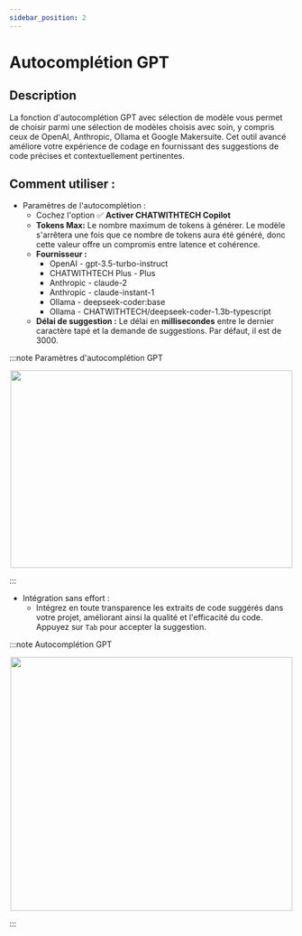 ```yaml
---
sidebar_position: 2
---
```


# Autocomplétion GPT

## Description
La fonction d'autocomplétion GPT avec sélection de modèle vous permet de choisir parmi une sélection de modèles choisis avec soin, y compris ceux de OpenAI, Anthropic, Ollama et Google Makersuite. Cet outil avancé améliore votre expérience de codage en fournissant des suggestions de code précises et contextuellement pertinentes.

## Comment utiliser :
- Paramètres de l'autocomplétion :
    - Cochez l'option ✅ **Activer CHATWITHTECH Copilot**
    - **Tokens Max:** Le nombre maximum de tokens à générer. Le modèle s'arrêtera une fois que ce nombre de tokens aura été généré, donc cette valeur offre un compromis entre latence et cohérence.
    - **Fournisseur :**
        - OpenAI - gpt-3.5-turbo-instruct
        - CHATWITHTECH Plus - Plus
        - Anthropic - claude-2
        - Anthropic - claude-instant-1
        - Ollama - deepseek-coder:base
        - Ollama - CHATWITHTECH/deepseek-coder-1.3b-typescript
    - **Délai de suggestion :** Le délai en **millisecondes** entre le dernier caractère tapé et la demande de suggestions. Par défaut, il est de 3000.

:::note Paramètres d'autocomplétion GPT
<p align="center">
      <img width="500" height="350" src="https://github.com/davila7/code-gpt-docs/assets/37567214/14693326-ee6c-4696-875b-b360188b969d" />
</p>
:::

- Intégration sans effort :
    - Intégrez en toute transparence les extraits de code suggérés dans votre projet, améliorant ainsi la qualité et l'efficacité du code. Appuyez sur `Tab` pour accepter la suggestion.

:::note Autocomplétion GPT
<p align="center">
      <img width="500" height="450" src="https://github.com/davila7/code-gpt-docs/assets/37567214/a3f1d2b5-fc0b-4338-926d-287fcb02465c" />
</p>
:::
